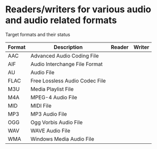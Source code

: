 # Readers/writers for various audio and audio related formats
 
Target formats and their status
 
|Format|Description|Reader|Writer|
|------|-----------|------|------|
| AAC  | Advanced Audio Coding File|||
| AIF  | Audio Interchange File Format|||
| AU   | Audio File|||
| FLAC | Free Lossless Audio Codec File|||
| M3U  | Media Playlist File|||
| M4A  | MPEG-4 Audio File|||
| MID  | MIDI File|||
| MP3  | MP3 Audio File|||
| OGG  | Ogg Vorbis Audio File|||
| WAV  | WAVE Audio File|||
| WMA  | Windows Media Audio File|||
 